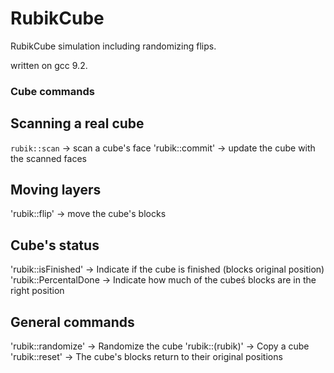 # RubikCube
RubikCube simulation including randomizing flips.

written on gcc 9.2.

### Cube commands

## Scanning a real cube
  `rubik::scan`   -> scan a cube's face
  'rubik::commit' -> update the cube with the scanned faces
  
## Moving layers
  'rubik::flip' -> move the cube's blocks
  
## Cube's status
  'rubik::isFinished'   -> Indicate if the cube is finished (blocks original position)
  'rubik::PercentalDone -> Indicate how much of the cubeś blocks are in the right position
  
## General commands
  'rubik::randomize'  -> Randomize the cube
  'rubik::(rubik)'    -> Copy a cube
  'rubik::reset'      -> The cube's blocks return to their original positions
  
